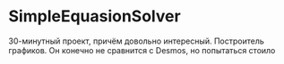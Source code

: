 # SimpleEquasionSolver
30-минутный проект, причём довольно интересный. Построитель графиков. Он конечно не сравнится с Desmos, но попытаться стоило
